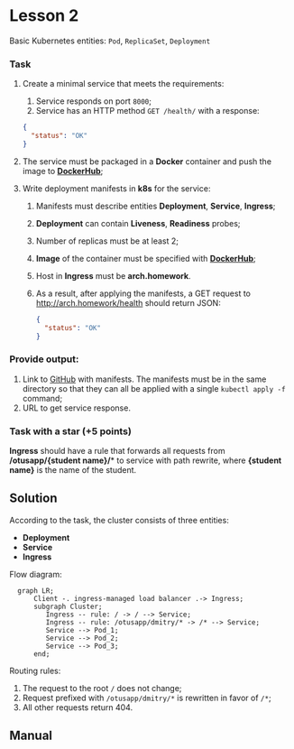 # Lesson 2

Basic Kubernetes entities: `Pod`, `ReplicaSet`, `Deployment`

### Task

1. Create a minimal service that meets the requirements:

   1. Service responds on port `8000`;
   2. Service has an HTTP method `GET /health/` with a response:

   ```json
   {
     "status": "OK"
   }
   ```

2. The service must be packaged in a **Docker** container and push the image
   to **[DockerHub](https://hub.docker.com/)**;

3. Write deployment manifests in **k8s** for the service:
   1. Manifests must describe entities **Deployment**, **Service**, **Ingress**;
   2. **Deployment** can contain **Liveness**, **Readiness** probes;
   3. Number of replicas must be at least 2;
   4. **Image** of the container must be specified with **[DockerHub](https://hub.docker.com/)**;
   5. Host in **Ingress** must be **arch.homework**.
   6. As a result, after applying the manifests, a GET request to http://arch.homework/health should return JSON:

      ```json
      {
        "status": "OK"
      }
      ```

### Provide output:

1. Link to [GitHub](https://github.com/) with manifests. The manifests must be in the same
   directory so that they can all be applied with a single `kubectl apply -f` command;
2. URL to get service response.

### Task with a star (+5 points)

**Ingress** should have a rule that forwards all requests from **/otusapp/{student name}/*** to
service with path rewrite, where **{student name}** is the name of the student.

## Solution

According to the task, the cluster consists of three entities:

* **Deployment**
* **Service**
* **Ingress**

Flow diagram:

```mermaid
  graph LR;
      Client -. ingress-managed load balancer .-> Ingress;
      subgraph Cluster;
         Ingress -- rule: / -> / --> Service;
         Ingress -- rule: /otusapp/dmitry/* -> /* --> Service;
         Service --> Pod_1;
         Service --> Pod_2;
         Service --> Pod_3;
      end;
```

Routing rules:

1. The request to the root `/` does not change;
2. Request prefixed with `/otusapp/dmitry/*` is rewritten in favor of `/*`;
3. All other requests return 404.

## Manual